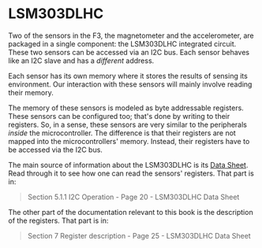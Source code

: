 # LSM303DLHC

Two of the sensors in the F3, the magnetometer and the accelerometer, are packaged in a single
component: the LSM303DLHC integrated circuit. These two sensors can be accessed via an I2C bus. Each
sensor behaves like an I2C slave and has a *different* address.

Each sensor has its own memory where it stores the results of sensing its environment. Our
interaction with these sensors will mainly involve reading their memory.

The memory of these sensors is modeled as byte addressable registers. These sensors can be
configured too; that's done by writing to their registers. So, in a sense, these sensors are very
similar to the peripherals *inside* the microcontroller. The difference is that their registers are
not mapped into the microcontrollers' memory. Instead, their registers have to be accessed via the
I2C bus.

The main source of information about the LSM303DLHC is its [Data Sheet]. Read through it to see how
one can read the sensors' registers. That part is in:

[Data Sheet]: http://www.st.com/resource/en/datasheet/lsm303dlhc.pdf

> Section 5.1.1 I2C Operation - Page 20 - LSM303DLHC Data Sheet

The other part of the documentation relevant to this book is the description of the registers. That
part is in:

> Section 7 Register description - Page 25 - LSM303DLHC Data Sheet
